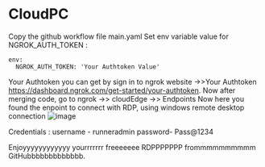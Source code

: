 # CloudPC
Copy the github workflow file main.yaml
Set env variable value for NGROK_AUTH_TOKEN :
```
env:
  NGROK_AUTH_TOKEN: 'Your Authtoken Value'
```
 Your Authtoken you can get by sign in to ngrok website ->>Your Authtoken https://dashboard.ngrok.com/get-started/your-authtoken.
Now after merging code, go to ngrok ->> cloudEdge ->> Endpoints 
Now here you found the enpoint to connect with RDP, using windows remote desktop connection ![image](https://github.com/Sangwaniya/CloudPC/assets/87386688/a3a58dce-0b61-442c-ad7b-a47a213da4e4)

Credentials : 
username - runneradmin
password- Pass@1234

Enjoyyyyyyyyyyyy yourrrrrrr freeeeeee RDPPPPPPP frommmmmmmmmm GitHubbbbbbbbbbbbb.

 
